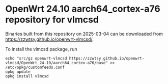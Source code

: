 OpenWrt 24.10 aarch64_cortex-a76 repository for vlmcsd
========

Binaries built from this repository on 2025-03-04 can be downloaded from <https://zzwtsy.github.io/openwrt-vlmcsd/>.

To install the vlmcsd package, run

```
echo "src/gz openwrt-vlmcsd https://zzwtsy.github.io/openwrt-vlmcsd/OpenWrt_24.10/aarch64_cortex-a76/base" >> /etc/opkg/customfeeds.conf
opkg update
opkg install vlmcsd
```
